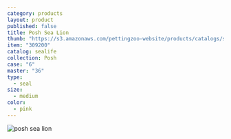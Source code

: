 ```yaml
---
category: products
layout: product
published: false
title: Posh Sea Lion
thumb: "https://s3.amazonaws.com/pettingzoo-website/products/catalogs/sealife/Product+Images/poshplushsealion_309200_12_.jpg"
item: "309200"
catalog: sealife
collection: Posh
case: "6"
master: "36"
type: 
  - seal
size: 
  - medium
color: 
  - pink
---
```


![posh sea lion](https://s3.amazonaws.com/pettingzoo-website/products/catalogs/sealife/Product+Images/poshplushsealion_309200_12_.jpg)
